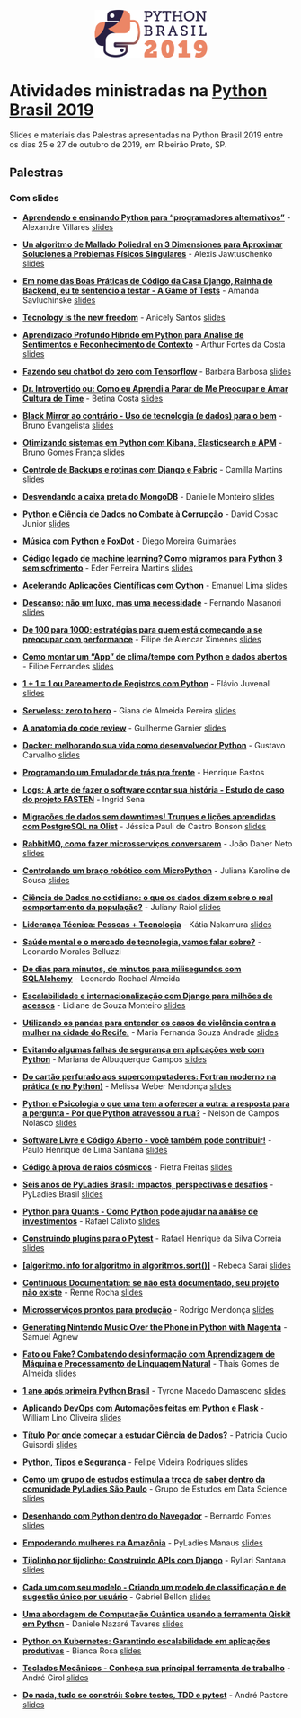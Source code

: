 <p align="center"><img src="logo_python_brasil_2019-01.svg" width="200"></p>

# Atividades ministradas na [Python Brasil 2019](http://2019.pythonbrasil.org.br)

Slides e materiais das Palestras apresentadas na Python Brasil 2019 entre os dias 25 e 27 de outubro de 2019, em Ribeirão Preto, SP.

## Palestras

### Com slides 


- [**Aprendendo e ensinando Python para “programadores alternativos”**](./talks/aprendendo-e-ensinando-python-para/) - Alexandre Villares [slides](./talks/aprendendo-e-ensinando-python-para/pybr2019-alexandre-villares-aprendendo-e-ensinando-python-para.pdf)


- [**Un algoritmo de Mallado Poliedral en 3 Dimensiones para Aproximar Soluciones a Problemas Físicos Singulares**](./talks/un-algoritmo-de-mallado-poliedral/) - Alexis Jawtuschenko [slides](./talks/un-algoritmo-de-mallado-poliedral/pybr2019-alexis-jawtuschenko-un-algoritmo-de-mallado-poliedral.pdf)


- [**Em nome das Boas Práticas de Código da Casa Django, Rainha do Backend, eu te sentencio a testar - A Game of Tests**](./talks/em-nome-das-boas-praticas/) - Amanda Savluchinske [slides](https://docs.google.com/presentation/d/1eCNAPqqDizU9IuZ5hIs8nBQyT2Q_UdrImcRZDnK6wTQ/edit#slide=id.g3ed3e07691_2_196)


- [**Tecnology is the new freedom**](./talks/tecnology-is-the-new-freedom/) - Anicely Santos [slides](./talks/tecnology-is-the-new-freedom/pybr2019-anicely-santos-tecnology-is-the-new-freedom.pdf)


- [**Aprendizado Profundo Híbrido em Python para Análise de Sentimentos e Reconhecimento de Contexto**](./talks/aprendizado-profundo-hibrido-em-python/) - Arthur Fortes da Costa [slides](./talks/aprendizado-profundo-hibrido-em-python/pybr2019-arthur-fortes-da-aprendizado-profundo-hibrido-em-python.pdf)


- [**Fazendo seu chatbot do zero com Tensorflow**](./talks/fazendo-seu-chatbot-do-zero/) - Barbara Barbosa [slides](https://drive.google.com/open?id=13EFIaIrkhfDlXmW2076dPiH1Y1bRSetW9iRldk4LuJY)


- [**Dr. Introvertido ou: Como eu Aprendi a Parar de Me Preocupar e Amar Cultura de Time**](./talks/dr-introvertido-ou-como-eu/) - Betina Costa [slides](./talks/dr-introvertido-ou-como-eu/pybr2019-betina-costa-dr-introvertido-ou-como-eu.pdf)


- [**Black Mirror ao contrário - Uso de tecnologia (e dados) para o bem**](./talks/black-mirror-ao-contrario-uso/) - Bruno Evangelista [slides](./talks/black-mirror-ao-contrario-uso/pybr2019-bruno-evangelista-black-mirror-ao-contrario-uso.pdf)


- [**Otimizando sistemas em Python com Kibana, Elasticsearch e APM**](./talks/otimizando-sistemas-em-python-com/) - Bruno Gomes França [slides](./talks/otimizando-sistemas-em-python-com/pybr2019-bruno-gomes-franca-otimizando-sistemas-em-python-com.pdf)


- [**Controle de Backups e rotinas com Django e Fabric**](./talks/controle-de-backups-e-rotinas/) - Camilla Martins [slides](https://docs.google.com/presentation/d/1JwJyaVXWvQ3pbXixEcnC2VQVgySLwtdoX0uHKvpAaxQ/edit?usp=sharing)


- [**Desvendando a caixa preta do MongoDB**](./talks/desvendando-a-caixa-preta-do/) - Danielle Monteiro [slides](https://drive.google.com/open?id=1WJV4UVSnuwdFxTkLMEFDuyEriE_m9E3N)


- [**Python e Ciência de Dados no Combate à Corrupção**](./talks/python-e-ciencia-de-dados/) - David Cosac Junior [slides](./talks/python-e-ciencia-de-dados/pybr2019-david-cosac-junior-python-e-ciencia-de-dados.pdf)


- [**Música com Python e FoxDot**](./talks/musica-com-python-e-foxdot/) - Diego Moreira Guimarães 


- [**Código legado de machine learning? Como migramos para Python 3 sem sofrimento**](./talks/codigo-legado-de-machine-learning/) - Eder Ferreira Martins [slides](./talks/codigo-legado-de-machine-learning/pybr2019-eder-ferreira-martins-codigo-legado-de-machine-learning.pdf)


- [**Acelerando Aplicações Científicas com Cython**](./talks/acelerando-aplicacoes-cientificas-com-cython/) - Emanuel Lima [slides](./talks/acelerando-aplicacoes-cientificas-com-cython/pybr2019-emanuel-lima-acelerando-aplicacoes-cientificas-com-cython.pdf)


- [**Descanso: não um luxo, mas uma necessidade**](./talks/descanso-nao-um-luxo-mas/) - Fernando Masanori [slides](https://speakerdeck.com/fmasanori/descanso-nao-um-luxo-mas-uma-necessidade)


- [**De 100 para 1000: estratégias para quem está começando a se preocupar com performance**](./talks/de-100-para-1000-estrategias/) - Filipe de Alencar Ximenes [slides](https://docs.google.com/presentation/d/1dSTUiA_yds6TATlYujBvdxdC93FR63AtMIOmMNjZEhQ/edit?usp=sharing)


- [**Como montar um “App” de clima/tempo com Python e dados abertos**](./talks/como-montar-um-app-de/) - Filipe Fernandes [slides](https://ocefpaf.github.io/2019-10-27-PyBr-talk/#/title-slide)


- [**1 + 1 = 1 ou Pareamento de Registros com Python**](./talks/1-1-1-ou-pareamento/) - Flávio Juvenal [slides](./talks/1-1-1-ou-pareamento/pybr2019-flavio-juvenal-1-1-1-ou-pareamento.pdf)


- [**Serveless: zero to hero**](./talks/serveless-zero-to-hero/) - Giana de Almeida Pereira [slides](./talks/serveless-zero-to-hero/pybr2019-giana-de-almeida-serveless-zero-to-hero.pdf)


- [**A anatomia do code review**](./talks/a-anatomia-do-code-review/) - Guilherme Garnier [slides](./talks/a-anatomia-do-code-review/pybr2019-guilherme-garnier-a-anatomia-do-code-review.pdf)


- [**Docker: melhorando sua vida como desenvolvedor Python**](./talks/docker-melhorando-sua-vida-como/) - Gustavo Carvalho [slides](./talks/docker-melhorando-sua-vida-como/pybr2019-gustavo-carvalho-docker-melhorando-sua-vida-como.pdf)


- [**Programando um Emulador de trás pra frente**](./talks/programando-um-emulador-de-tras/) - Henrique Bastos 


- [**Logs: A arte de fazer o software contar sua história - Estudo de caso do projeto FASTEN**](./talks/logs-a-arte-de-fazer/) - Ingrid Sena 


- [**Migrações de dados sem downtimes! Truques e lições aprendidas com PostgreSQL na Olist**](./talks/migracoes-de-dados-sem-downtimes/) - Jéssica Pauli de Castro Bonson [slides](./talks/migracoes-de-dados-sem-downtimes/pybr2019-jessica-pauli-de-migracoes-de-dados-sem-downtimes.pdf)


- [**RabbitMQ, como fazer microsserviços conversarem**](./talks/rabbitmq-como-fazer-microsservicos-conversarem/) - João Daher Neto [slides](./talks/rabbitmq-como-fazer-microsservicos-conversarem/pybr2019-joao-daher-neto-rabbitmq-como-fazer-microsservicos-conversarem.pdf)


- [**Controlando um braço robótico com MicroPython**](./talks/controlando-um-braco-robotico-com/) - Juliana Karoline de Sousa [slides](./talks/controlando-um-braco-robotico-com/pybr2019-juliana-karoline-de-controlando-um-braco-robotico-com.pdf)


- [**Ciência de Dados no cotidiano: o que os dados dizem sobre o real comportamento da população?**](./talks/ciencia-de-dados-no-cotidiano/) - Juliany Raiol [slides](./talks/ciencia-de-dados-no-cotidiano/pybr2019-juliany-raiol-ciencia-de-dados-no-cotidiano.pdf)


- [**Liderança Técnica: Pessoas + Tecnologia**](./talks/lideranca-tecnica-pessoas-tecnologia/) - Kátia Nakamura [slides](./talks/lideranca-tecnica-pessoas-tecnologia/pybr2019-katia-nakamura-lideranca-tecnica-pessoas-tecnologia.pdf)


- [**Saúde mental e o mercado de tecnologia, vamos falar sobre?**](./talks/saude-mental-e-o-mercado/) - Leonardo Morales Belluzzi 


- [**De dias para minutos, de minutos para milisegundos com SQLAlchemy**](./talks/de-dias-para-minutos-de/) - Leonardo Rochael Almeida 


- [**Escalabilidade e internacionalização com Django para milhões de acessos**](./talks/escalabilidade-e-internacionalizacao-com-django/) - Lidiane de Souza Monteiro [slides](./talks/escalabilidade-e-internacionalizacao-com-django/pybr2019-lidiane-de-souza-escalabilidade-e-internacionalizacao-com-django.pdf)


- [**Utilizando os pandas para entender os casos de violência contra a mulher na cidade do Recife.**](./talks/utilizando-os-pandas-para-entender/) - Maria Fernanda Souza Andrade [slides](https://slides.com/fernandasouza/pybr2019#/)


- [**Evitando algumas falhas de segurança em aplicações web com Python**](./talks/evitando-algumas-falhas-de-seguranca/) - Mariana de Albuquerque Campos [slides](./talks/evitando-algumas-falhas-de-seguranca/pybr2019-mariana-de-albuquerque-evitando-algumas-falhas-de-seguranca.pdf)


- [**Do cartão perfurado aos supercomputadores: Fortran moderno na prática (e no Python)**](./talks/do-cartao-perfurado-aos-supercomputadores/) - Melissa Weber Mendonça [slides](./talks/do-cartao-perfurado-aos-supercomputadores/pybr2019-melissa-weber-mendonca-do-cartao-perfurado-aos-supercomputadores.pdf)


- [**Python e Psicologia o que uma tem a oferecer a outra: a resposta para a pergunta - Por que Python atravessou a rua?**](./talks/python-e-psicologia-o-que/) - Nelson de Campos Nolasco [slides](./talks/python-e-psicologia-o-que/pybr2019-nelson-de-campos-python-e-psicologia-o-que.pdf)


- [**Software Livre e Código Aberto - você também pode contribuir!**](./talks/software-livre-e-codigo-aberto/) - Paulo Henrique de Lima Santana [slides](./talks/software-livre-e-codigo-aberto/pybr2019-paulo-henrique-de-software-livre-e-codigo-aberto.pdf)


- [**Código à prova de raios cósmicos**](./talks/codigo-a-prova-de-raios/) - Pietra Freitas [slides](https://drive.google.com/open?id=1HYwIqE8W3NgREnD7vCyfdgMfIZ_eEQto)


- [**Seis anos de PyLadies Brasil: impactos, perspectivas e desafios**](./talks/seis-anos-de-pyladies-brasil/) - PyLadies Brasil [slides](./talks/seis-anos-de-pyladies-brasil/pybr2019-pyladies-brasil-seis-anos-de-pyladies-brasil.pdf)


- [**Python para Quants - Como Python pode ajudar na análise de investimentos**](./talks/python-para-quants-como-python/) - Rafael Calixto [slides](./talks/python-para-quants-como-python/pybr2019-rafael-calixto-python-para-quants-como-python.pdf)


- [**Construindo plugins para o Pytest**](./talks/construindo-plugins-para-o-pytest/) - Rafael Henrique da Silva Correia [slides](./talks/construindo-plugins-para-o-pytest/pybr2019-rafael-henrique-da-construindo-plugins-para-o-pytest.pdf)


- [**[algoritmo.info for algoritmo in algoritmos.sort()]**](./talks/algoritmoinfo-for-algoritmo-in-algoritmossort/) - Rebeca Sarai [slides](./talks/algoritmoinfo-for-algoritmo-in-algoritmossort/pybr2019-rebeca-sarai-algoritmoinfo-for-algoritmo-in-algoritmossort.pdf)


- [**Continuous Documentation: se não está documentado, seu projeto não existe**](./talks/continuous-documentation-se-nao-esta/) - Renne Rocha [slides](./talks/continuous-documentation-se-nao-esta/pybr2019-renne-rocha-continuous-documentation-se-nao-esta.pdf)


- [**Microsserviços prontos para produção**](./talks/microsservicos-prontos-para-producao/) - Rodrigo Mendonça [slides](https://drive.google.com/open?id=1D-Um4jk6co9EaODpaEGy6cOczCcP_IZ_)


- [**Generating Nintendo Music Over the Phone in Python with Magenta**](./talks/generating-nintendo-music-over-the/) - Samuel Agnew 


- [**Fato ou Fake? Combatendo desinformação com Aprendizagem de Máquina e Processamento de Linguagem Natural**](./talks/fato-ou-fake-combatendo-desinformacao/) - Thais Gomes de Almeida [slides](./talks/fato-ou-fake-combatendo-desinformacao/pybr2019-thais-gomes-de-fato-ou-fake-combatendo-desinformacao.pdf)


- [**1 ano após primeira Python Brasil**](./talks/1-ano-apos-primeira-python/) - Tyrone Macedo Damasceno [slides](https://slides.com/tyronedamasceno/bazuca-ou-canivete-6/fullscreen)


- [**Aplicando DevOps com Automações feitas em Python e Flask**](./talks/aplicando-devops-com-automacoes-feitas/) - William Lino Oliveira [slides](./talks/aplicando-devops-com-automacoes-feitas/pybr2019-william-lino-oliveira-aplicando-devops-com-automacoes-feitas.pdf)


- [**Título Por onde começar a estudar Ciência de Dados?**](./talks/titulo-por-onde-comecar-a/) - Patricia Cucio Guisordi [slides](https://drive.google.com/open?id=12qhNSYZq-1Yr5454JBesNRzzrkUGJbfm)


- [**Python, Tipos e Segurança**](./talks/python-tipos-e-seguranca/) - Felipe Videira Rodrigues [slides](./talks/python-tipos-e-seguranca/pybr2019-felipe-videira-rodrigues-python-tipos-e-seguranca.pdf)


- [**Como um grupo de estudos estimula a troca de saber dentro da comunidade PyLadies São Paulo**](./talks/como-um-grupo-de-estudos/) - Grupo de Estudos em Data Science [slides](https://drive.google.com/open?id=10iCp04b-TBXYW1IK8E1nAqvzWPyWUdCm)


- [**Desenhando com Python dentro do Navegador**](./talks/desenhando-com-python-dentro-do/) - Bernardo Fontes [slides](https://berinhard.github.io/talks/2019_pybr/index.html)


- [**Empoderando mulheres na Amazônia**](./talks/empoderando-mulheres-na-amazonia/) - PyLadies Manaus [slides](./talks/empoderando-mulheres-na-amazonia/pybr2019-pyladies-manaus-empoderando-mulheres-na-amazonia.pdf)


- [**Tijolinho por tijolinho: Construindo APIs com Django**](./talks/tijolinho-por-tijolinho-construindo-apis/) - Ryllari Santana [slides](./talks/tijolinho-por-tijolinho-construindo-apis/pybr2019-ryllari-santana-tijolinho-por-tijolinho-construindo-apis.pdf)


- [**Cada um com seu modelo - Criando um modelo de classificação e de sugestão único por usuário**](./talks/cada-um-com-seu-modelo/) - Gabriel Bellon [slides](./talks/cada-um-com-seu-modelo/pybr2019-gabriel-bellon-cada-um-com-seu-modelo.pdf)


- [**Uma abordagem de Computação Quântica usando a ferramenta Qiskit em Python**](./talks/uma-abordagem-de-computacao-quantica/) - Daniele Nazaré Tavares [slides](./talks/uma-abordagem-de-computacao-quantica/pybr2019-daniele-nazare-tavares-uma-abordagem-de-computacao-quantica.pdf)


- [**Python on Kubernetes: Garantindo escalabilidade em aplicações produtivas**](./talks/python-on-kubernetes-garantindo-escalabilidade/) - Bianca Rosa [slides](https://slides.com/biancarosa__/python-on-kubernetes)


- [**Teclados Mecânicos - Conheça sua principal ferramenta de trabalho**](./talks/teclados-mecanicos-conheca-sua-principal/) - André Girol [slides](./talks/teclados-mecanicos-conheca-sua-principal/pybr2019-andre-girol-teclados-mecanicos-conheca-sua-principal.pdf)


- [**Do nada, tudo se constrói: Sobre testes, TDD e pytest**](./talks/do-nada-tudo-se-constroi/) - André Pastore [slides](./talks/do-nada-tudo-se-constroi/pybr2019-andre-pastore-do-nada-tudo-se-constroi.pdf)


<!-- sem slides
[//] [**Música com Python e FoxDot**](./talks/musica-com-python-e-foxdot/) - Diego Moreira Guimarães
[//] [**Programando um Emulador de trás pra frente**](./talks/programando-um-emulador-de-tras/) - Henrique Bastos
[//] [**Logs: A arte de fazer o software contar sua história - Estudo de caso do projeto FASTEN**](./talks/logs-a-arte-de-fazer/) - Ingrid Sena
[//] [**Saúde mental e o mercado de tecnologia, vamos falar sobre?**](./talks/saude-mental-e-o-mercado/) - Leonardo Morales Belluzzi
[//] [**De dias para minutos, de minutos para milisegundos com SQLAlchemy**](./talks/de-dias-para-minutos-de/) - Leonardo Rochael Almeida
[//] [**Generating Nintendo Music Over the Phone in Python with Magenta**](./talks/generating-nintendo-music-over-the/) - Samuel Agnew

-->